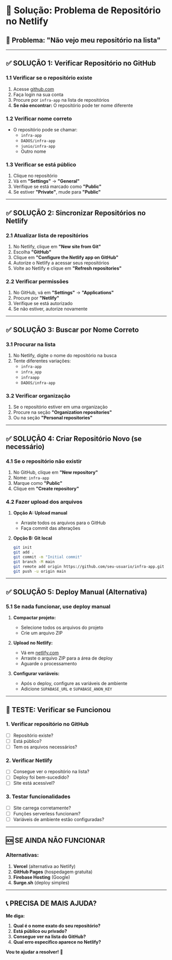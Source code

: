 # 🔧 Solução: Problema de Repositório no Netlify

## 🎯 **Problema: "Não vejo meu repositório na lista"**

---

## ✅ **SOLUÇÃO 1: Verificar Repositório no GitHub**

### **1.1 Verificar se o repositório existe**
1. Acesse [github.com](https://github.com)
2. Faça login na sua conta
3. Procure por `infra-app` na lista de repositórios
4. **Se não encontrar:** O repositório pode ter nome diferente

### **1.2 Verificar nome correto**
- O repositório pode se chamar:
  - `infra-app`
  - `DADOS/infra-app`
  - `junio/infra-app`
  - Outro nome

### **1.3 Verificar se está público**
1. Clique no repositório
2. Vá em **"Settings"** → **"General"**
3. Verifique se está marcado como **"Public"**
4. Se estiver **"Private"**, mude para **"Public"**

---

## ✅ **SOLUÇÃO 2: Sincronizar Repositórios no Netlify**

### **2.1 Atualizar lista de repositórios**
1. No Netlify, clique em **"New site from Git"**
2. Escolha **"GitHub"**
3. Clique em **"Configure the Netlify app on GitHub"**
4. Autorize o Netlify a acessar seus repositórios
5. Volte ao Netlify e clique em **"Refresh repositories"**

### **2.2 Verificar permissões**
1. No GitHub, vá em **"Settings"** → **"Applications"**
2. Procure por **"Netlify"**
3. Verifique se está autorizado
4. Se não estiver, autorize novamente

---

## ✅ **SOLUÇÃO 3: Buscar por Nome Correto**

### **3.1 Procurar na lista**
1. No Netlify, digite o nome do repositório na busca
2. Tente diferentes variações:
   - `infra-app`
   - `infra_app`
   - `infraapp`
   - `DADOS/infra-app`

### **3.2 Verificar organização**
1. Se o repositório estiver em uma organização
2. Procure na seção **"Organization repositories"**
3. Ou na seção **"Personal repositories"**

---

## ✅ **SOLUÇÃO 4: Criar Repositório Novo (se necessário)**

### **4.1 Se o repositório não existir**
1. No GitHub, clique em **"New repository"**
2. Nome: `infra-app`
3. Marque como **"Public"**
4. Clique em **"Create repository"**

### **4.2 Fazer upload dos arquivos**
1. **Opção A: Upload manual**
   - Arraste todos os arquivos para o GitHub
   - Faça commit das alterações

2. **Opção B: Git local**
   ```bash
   git init
   git add .
   git commit -m "Initial commit"
   git branch -M main
   git remote add origin https://github.com/seu-usuario/infra-app.git
   git push -u origin main
   ```

---

## ✅ **SOLUÇÃO 5: Deploy Manual (Alternativa)**

### **5.1 Se nada funcionar, use deploy manual**
1. **Compactar projeto:**
   - Selecione todos os arquivos do projeto
   - Crie um arquivo ZIP

2. **Upload no Netlify:**
   - Vá em [netlify.com](https://netlify.com)
   - Arraste o arquivo ZIP para a área de deploy
   - Aguarde o processamento

3. **Configurar variáveis:**
   - Após o deploy, configure as variáveis de ambiente
   - Adicione `SUPABASE_URL` e `SUPABASE_ANON_KEY`

---

## 🧪 **TESTE: Verificar se Funcionou**

### **1. Verificar repositório no GitHub**
- [ ] Repositório existe?
- [ ] Está público?
- [ ] Tem os arquivos necessários?

### **2. Verificar Netlify**
- [ ] Consegue ver o repositório na lista?
- [ ] Deploy foi bem-sucedido?
- [ ] Site está acessível?

### **3. Testar funcionalidades**
- [ ] Site carrega corretamente?
- [ ] Funções serverless funcionam?
- [ ] Variáveis de ambiente estão configuradas?

---

## 🆘 **SE AINDA NÃO FUNCIONAR**

### **Alternativas:**
1. **Vercel** (alternativa ao Netlify)
2. **GitHub Pages** (hospedagem gratuita)
3. **Firebase Hosting** (Google)
4. **Surge.sh** (deploy simples)

---

## 📞 **PRECISA DE MAIS AJUDA?**

**Me diga:**
1. **Qual é o nome exato do seu repositório?**
2. **Está público ou privado?**
3. **Consegue ver na lista do GitHub?**
4. **Qual erro específico aparece no Netlify?**

**Vou te ajudar a resolver!** 🚀


